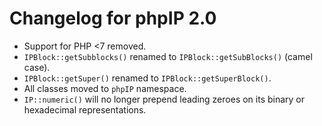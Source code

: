 Changelog for phpIP 2.0
=======================

* Support for PHP <7 removed.
* `IPBlock::getSubblocks()` renamed to `IPBlock::getSubBlocks()` (camel case).
* `IPBlock::getSuper()` renamed to `IPBlock::getSuperBlock()`.
* All classes moved to `phpIP` namespace.
* `IP::numeric()` will no longer prepend leading zeroes on its binary or hexadecimal representations.
